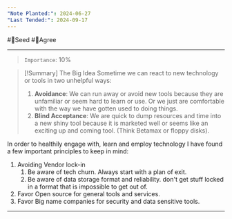 ```yaml
---
"Note Planted:": 2024-06-27
"Last Tended:": 2024-09-17
---
```

#🌱Seed  #🙂Agree 
****
> `Importance`: 10%
 
>[!Summary] The Big Idea
>Sometime we can react to new technology or tools in two unhelpful ways:
>1. **Avoidance**: We can run away or avoid new tools because they are unfamiliar or seem hard to learn or use. Or we just are comfortable with the way we have gotten used to doing things. 
>2. **Blind Acceptance**: We are quick to dump resources and time into a new shiny tool because it is marketed well or seems like an exciting up and coming tool. (Think Betamax or floppy disks).

In order to healthily engage with, learn and employ technology I have found a few important principles to keep in mind:

1. Avoiding Vendor lock-in 
	1. Be aware of tech churn. Always start with a plan of exit.
	2. Be aware of data storage format and reliability. don't get stuff locked in a format that is impossible to get out of. 
2. Favor Open source for general tools and services. 
3. Favor Big name companies for security and data sensitive tools. 

****
